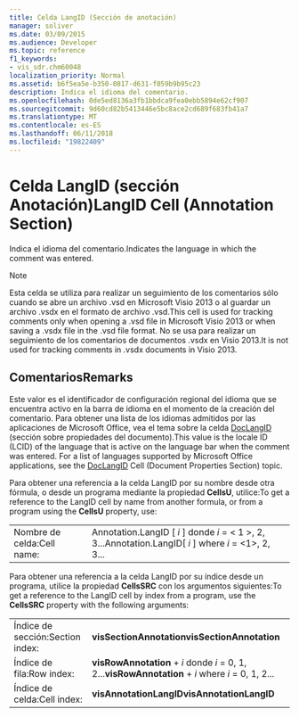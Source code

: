```yaml
---
title: Celda LangID (Sección de anotación)
manager: soliver
ms.date: 03/09/2015
ms.audience: Developer
ms.topic: reference
f1_keywords:
- vis_sdr.chm60048
localization_priority: Normal
ms.assetid: b6f5ea5e-b350-0817-d631-f059b9b95c23
description: Indica el idioma del comentario.
ms.openlocfilehash: 0de5ed8136a3fb1bbdca9fea0ebb5894e62cf907
ms.sourcegitcommit: 9d60cd82b5413446e5bc8ace2cd689f683fb41a7
ms.translationtype: MT
ms.contentlocale: es-ES
ms.lasthandoff: 06/11/2018
ms.locfileid: "19822409"
---
```

# <a name="langid-cell-annotation-section"></a><span data-ttu-id="87b5e-103">Celda LangID (sección Anotación)</span><span class="sxs-lookup"><span data-stu-id="87b5e-103">LangID Cell (Annotation Section)</span></span>

<span data-ttu-id="87b5e-104">Indica el idioma del comentario.</span><span class="sxs-lookup"><span data-stu-id="87b5e-104">Indicates the language in which the comment was entered.</span></span>
  
> [!NOTE]
> <span data-ttu-id="87b5e-105">Esta celda se utiliza para realizar un seguimiento de los comentarios sólo cuando se abre un archivo .vsd en Microsoft Visio 2013 o al guardar un archivo .vsdx en el formato de archivo .vsd.</span><span class="sxs-lookup"><span data-stu-id="87b5e-105">This cell is used for tracking comments only when opening a .vsd file in Microsoft Visio 2013 or when saving a .vsdx file in the .vsd file format.</span></span> <span data-ttu-id="87b5e-106">No se usa para realizar un seguimiento de los comentarios de documentos .vsdx en Visio 2013.</span><span class="sxs-lookup"><span data-stu-id="87b5e-106">It is not used for tracking comments in .vsdx documents in Visio 2013.</span></span> 
  
## <a name="remarks"></a><span data-ttu-id="87b5e-107">Comentarios</span><span class="sxs-lookup"><span data-stu-id="87b5e-107">Remarks</span></span>

<span data-ttu-id="87b5e-p102">Este valor es el identificador de configuración regional del idioma que se encuentra activo en la barra de idioma en el momento de la creación del comentario. Para obtener una lista de los idiomas admitidos por las aplicaciones de Microsoft Office, vea el tema sobre la celda [DocLangID](doclangid-cell-document-properties-section.md) (sección sobre propiedades del documento).</span><span class="sxs-lookup"><span data-stu-id="87b5e-p102">This value is the locale ID (LCID) of the language that is active on the language bar when the comment was entered. For a list of languages supported by Microsoft Office applications, see the [DocLangID](doclangid-cell-document-properties-section.md) Cell (Document Properties Section) topic.</span></span> 
  
<span data-ttu-id="87b5e-110">Para obtener una referencia a la celda LangID por su nombre desde otra fórmula, o desde un programa mediante la propiedad **CellsU**, utilice:</span><span class="sxs-lookup"><span data-stu-id="87b5e-110">To get a reference to the LangID cell by name from another formula, or from a program using the **CellsU** property, use:</span></span> 
  
|||
|:-----|:-----|
| <span data-ttu-id="87b5e-111">Nombre de celda:</span><span class="sxs-lookup"><span data-stu-id="87b5e-111">Cell name:</span></span>  <br/> | <span data-ttu-id="87b5e-112">Annotation.LangID [ *i* ] donde *i* = < 1 >, 2, 3...</span><span class="sxs-lookup"><span data-stu-id="87b5e-112">Annotation.LangID[  *i*  ]            where  *i*  = <1>, 2, 3...</span></span>  <br/> |
   
<span data-ttu-id="87b5e-113">Para obtener una referencia a la celda LangID por su índice desde un programa, utilice la propiedad **CellsSRC** con los argumentos siguientes:</span><span class="sxs-lookup"><span data-stu-id="87b5e-113">To get a reference to the LangID cell by index from a program, use the **CellsSRC** property with the following arguments:</span></span> 
  
|||
|:-----|:-----|
| <span data-ttu-id="87b5e-114">Índice de sección:</span><span class="sxs-lookup"><span data-stu-id="87b5e-114">Section index:</span></span>  <br/> |<span data-ttu-id="87b5e-115">**visSectionAnnotation**</span><span class="sxs-lookup"><span data-stu-id="87b5e-115">**visSectionAnnotation**</span></span> <br/> |
| <span data-ttu-id="87b5e-116">Índice de fila:</span><span class="sxs-lookup"><span data-stu-id="87b5e-116">Row index:</span></span>  <br/> |<span data-ttu-id="87b5e-117">**visRowAnnotation** +  *i* donde *i* = 0, 1, 2...</span><span class="sxs-lookup"><span data-stu-id="87b5e-117">**visRowAnnotation** +  *i*            where  *i*  = 0, 1, 2...</span></span>  <br/> |
| <span data-ttu-id="87b5e-118">Índice de celda:</span><span class="sxs-lookup"><span data-stu-id="87b5e-118">Cell index:</span></span>  <br/> |<span data-ttu-id="87b5e-119">**visAnnotationLangID**</span><span class="sxs-lookup"><span data-stu-id="87b5e-119">**visAnnotationLangID**</span></span> <br/> |
   

